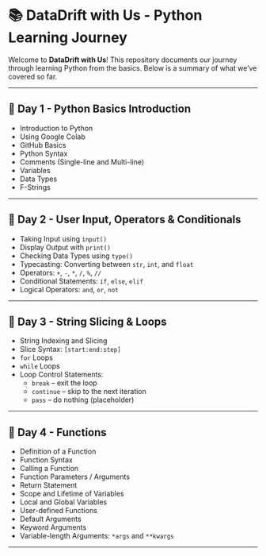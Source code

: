# 📚 DataDrift with Us - Python Learning Journey

Welcome to **DataDrift with Us**! This repository documents our journey through learning Python from the basics. Below is a summary of what we’ve covered so far.

---

## 📘 Day 1 - Python Basics Introduction

- Introduction to Python  
- Using Google Colab  
- GitHub Basics  
- Python Syntax  
- Comments (Single-line and Multi-line)  
- Variables  
- Data Types  
- F-Strings  

---

## 📗 Day 2 - User Input, Operators & Conditionals

- Taking Input using `input()`  
- Display Output with `print()`  
- Checking Data Types using `type()`  
- Typecasting: Converting between `str`, `int`, and `float`  
- Operators: `+`, `-`, `*`, `/`, `%`, `//`  
- Conditional Statements: `if`, `else`, `elif`  
- Logical Operators: `and`, `or`, `not`

---

## 📙 Day 3 - String Slicing & Loops

- String Indexing and Slicing  
- Slice Syntax: `[start:end:step]`   
- `for` Loops  
- `while` Loops  
- Loop Control Statements:  
  - `break` – exit the loop  
  - `continue` – skip to the next iteration  
  - `pass` – do nothing (placeholder)

---

## 📕 Day 4 - Functions

- Definition of a Function  
- Function Syntax  
- Calling a Function  
- Function Parameters / Arguments  
- Return Statement  
- Scope and Lifetime of Variables  
- Local and Global Variables  
- User-defined Functions  
- Default Arguments  
- Keyword Arguments  
- Variable-length Arguments: `*args` and `**kwargs`

---

